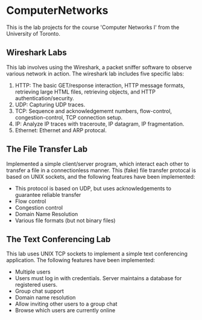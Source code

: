 # ComputerNetworks
This is the lab projects for the course 'Computer Networks I' from the University of Toronto.

## Wireshark Labs
This lab involves using the Wireshark, a packet sniffer software to observe various network in action. The wireshark lab includes five specific labs:
1. HTTP: The basic GET/response interaction, HTTP message formats, retrieving large HTML files, retrieving objects, and HTTP authentication/security.
2. UDP: Capturing UDP traces.
3. TCP: Sequence and acknowledgememt numbers, flow-control, congestion-control, TCP connection setup.
4. IP: Analyze IP traces with traceroute, IP datagram, IP fragmentation.
5. Ethernet: Ethernet and ARP protocal.

## The File Transfer Lab
Implemented a simple client/server program, which interact each other to transfer a file in a connectionless manner. This (fake) file transfer protocal is based on UNIX sockets, and the following features have been implemented:
* This protocol is based on UDP, but uses acknowledgements to guarantee reliable transfer 
* Flow control
* Congestion control
* Domain Name Resolution
* Various file formats (but not binary files)

## The Text Conferencing Lab
This lab uses UNIX TCP sockets to implement a simple text conferencing application. The following features have been implemented:
* Multiple users
* Users must log in with credentials. Server maintains a database for registered users. 
* Group chat support
* Domain name resolution
* Allow inviting other users to a group chat
* Browse which users are currently online
